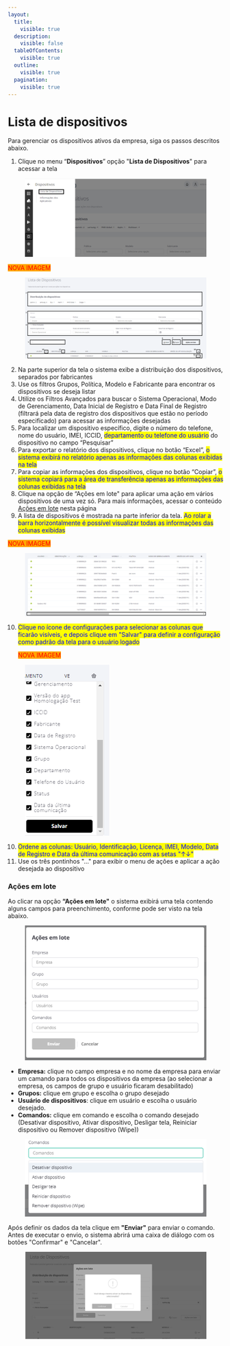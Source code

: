 ```yaml
---
layout:
  title:
    visible: true
  description:
    visible: false
  tableOfContents:
    visible: true
  outline:
    visible: true
  pagination:
    visible: true
---
```


# Lista de dispositivos

Para gerenciar os dispositivos ativos da empresa, siga os passos descritos abaixo.

1. Clique no menu “**Dispositivos**” opção "**Lista de Dispositivos**" para acessar a tela

<figure><img src="../../../.gitbook/assets/image (100).png" alt=""><figcaption></figcaption></figure>

<mark style="color:red;background-color:orange;">NOVA IMAGEM</mark>

<figure><img src="../../../.gitbook/assets/image (1) (1) (1) (1) (1) (1) (1) (1) (1) (1) (1) (1) (1) (1).png" alt=""><figcaption></figcaption></figure>

2. Na parte superior da tela o sistema exibe a distribuição dos dispositivos, separados por fabricantes
3. Use os filtros Grupos, Política, Modelo e Fabricante para encontrar os dispositivos se deseja listar
4. Utilize os Filtros Avançados para buscar o Sistema Operacional, Modo de Gerenciamento, Data Inicial de Registro e Data Final de Registro (filtrará pela data de registro dos dispositivos que estão no período especificado) para acessar as informações desejadas
5. Para localizar um dispositivo específico, digite o número do telefone, nome do usuário, IMEI, ICCID, <mark style="color:blue;">departamento ou telefone do usuário</mark> do dispositivo no campo “Pesquisar”
6. Para exportar o relatório dos dispositivos, clique no botão “Excel”, <mark style="color:blue;">o sistema exibirá no relatório apenas as informações das colunas exibidas na tela</mark>
7. Para copiar as informações dos dispositivos, clique no botão “Copiar”, <mark style="color:blue;">o sistema copiará para a área de transferência apenas as informações das colunas exibidas na tela</mark>
8. Clique na opção de “Ações em lote" para aplicar uma ação em vários dispositivos de uma vez só. Para mais informações, acessar o conteúdo [Ações em lote](./#acoes-em-lote) nesta página
9. A lista de dispositivos é mostrada na parte inferior da tela. <mark style="color:blue;">Ao rolar a barra horizontalmente é possível visualizar todas as informações das colunas exibidas</mark>

<mark style="color:red;background-color:orange;">NOVA IMAGEM</mark>

<figure><img src="../../../.gitbook/assets/image (1) (1) (1) (1) (1) (1) (1) (1) (1) (1) (1) (1) (1) (1) (1) (1) (1) (1) (1).png" alt=""><figcaption></figcaption></figure>

10. <mark style="color:blue;">Clique no ícone de configurações para selecionar as colunas que ficarão visíveis, e depois clique em "Salvar" para definir a configuração como padrão da tela para o usuário logado</mark>

    <mark style="color:red;background-color:orange;">NOVA IMAGEM</mark>

<figure><img src="../../../.gitbook/assets/image (2) (1) (1) (1) (1) (1) (1) (1) (1).png" alt=""><figcaption></figcaption></figure>

10. <mark style="color:blue;">Ordene as colunas: Usuário, Identificação, Licença, IMEI, Modelo, Data de Registro e Data da última comunicação com as setas "↑↓"</mark>&#x20;
11. Use os três pontinhos "..." para exibir o menu de ações e aplicar a ação desejada ao dispositivo

### Ações em lote

Ao clicar na opção **“Ações em lote"** o sistema exibirá uma tela contendo alguns campos para preenchimento, conforme pode ser visto na tela abaixo.&#x20;

<figure><img src="../../../.gitbook/assets/image (144).png" alt=""><figcaption></figcaption></figure>

* **Empresa:** clique no campo empresa e no nome da empresa para enviar um camando para todos os dispositivos da empresa (ao selecionar a empresa, os campos de grupo e usuário ficaram desabilitado)
* **Grupos:** clique em grupo e escolha o grupo desejado
* **Usuário de dispositivos**: clique em usuário e escolha o usuário desejado.&#x20;
* **Comandos:** clique em comando e escolha o comando desejado (Desativar dispositivo, Ativar dispositivo, Desligar tela, Reiniciar dispositivo ou Remover dispositivo (Wipe))

<figure><img src="../../../.gitbook/assets/image (145).png" alt=""><figcaption></figcaption></figure>

Após definir os dados da tela clique em **"Enviar"** para enviar o comando.  Antes de executar o envio, o sistema abrirá uma caixa de diálogo com os botões "Confirmar" e "Cancelar".&#x20;

<figure><img src="../../../.gitbook/assets/image (170).png" alt=""><figcaption></figcaption></figure>
